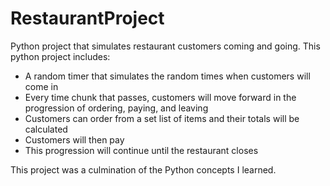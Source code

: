 # RestaurantProject
Python project that simulates restaurant customers coming and going. This python project includes:
- A random timer that simulates the random times when customers will come in
- Every time chunk that passes, customers will move forward in the progression of ordering, paying, and leaving
- Customers can order from a set list of items and their totals will be calculated
- Customers will then pay
- This progression will continue until the restaurant closes

This project was a culmination of the Python concepts I learned.
